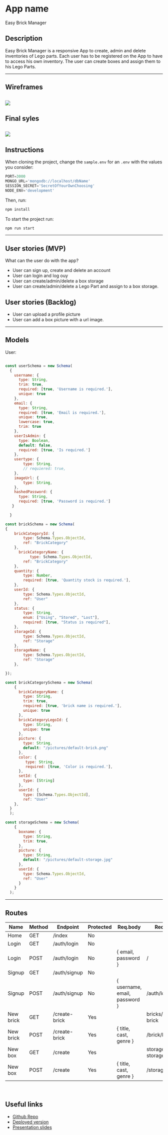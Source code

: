 # App name

Easy Brick Manager

## Description

Easy Brick Manager is a responsive App to create, admin and delete inventories of Lego parts. Each user has to be registered on the App to have to access his own inventory. The user can create boxes and assign them to his Lego Parts.

---

## Wireframes
![](docs/wireframe-brick-manager.png)
---

## Final syles

![](docs/easy-brick.manager.png)
---

## Instructions

When cloning the project, change the <code>sample.env</code> for an <code>.env</code> with the values you consider:
```js
PORT=3000
MONGO_URL='mongodb://localhost/dbName'
SESSION_SECRET='SecretOfYourOwnChoosing'
NODE_ENV='development'
```
Then, run:
```bash
npm install
```
To start the project run:
```bash
npm run start
```

---

## User stories (MVP)

What can the user do with the app?
- User can sign up, create and delete an account
- User can login and log ouy
- User can create/admin/delete a box storage
- User can create/admin/delete a Lego Part and assign to a box storage.

## User stories (Backlog)

- User can upload a profile picture
- User can add a box picture with a url image.

---

## Models



User:

```js

const userSchema = new Schema(
  {
    username: {
      type: String,
      trim: true,
      required: [true, 'Username is required.'],  
      unique: true
    },
    email: {
      type: String,
      required: [true, 'Email is required.'],
      unique: true,
      lowercase: true,
      trim: true
    },
    userIsAdmin: {
      type: Boolean,
      default: false,
      required: [true, 'Is required.']
    },    
    usertype: {
        type: String,
        // requiered: true,
    },
    imageUrl: {
        type: String,
    },
    hashedPassword: {
      type: String,
      required: [true, 'Password is required.']
   }

  }

const brickSchema = new Schema(
{
    brickCategoryId: {
        type: Schema.Types.ObjectId,
        ref: "BrickCategory"
    },
      brickCategoryName: {
           type: Schema.Types.ObjectId,
        ref: "BrickCategory"
    },
    quantity: {
        type: Number,
        required: [true, 'Quantity stock is required.'],
    },
    userId: {
        type: Schema.Types.ObjectId,
        ref: "User"
    },
    status: {
        type: String,
        enum: ["Using", "Stored", "Lost"],
        required: [true, "Status is required"],
    },
    storageId: {
        type: Schema.Types.ObjectId,
        ref: "Storage"
    },
    storageName: {
        type: Schema.Types.ObjectId,
        ref: "Storage"
    },

});

const brickCategorySchema = new Schema(
    {
      brickCategoryName: {
        type: String,
        trim: true,
        required: [true, 'brick name is required.'],
        unique: true
      },
      brickCategoryLegoId: {
        type: String,
        unique: true
      },
      picture: {
        type: String,
        default: "/pictures/default-brick.png"
      },
      color: {
         type: String,
         required: [true, 'Color is required.'], 
      },
      setId: {
        type: [String]
      },
      userId: {
        type: [Schema.Types.ObjectId],
        ref: "User"
    },
  }
  );  

const storageSchema = new Schema( 
    {
      boxname: {
        type: String,
        trim: true,
      },
      picture: {
        type: String,
        default: "/pictures/default-storage.jpg"      
      },
      userId: {
        type: Schema.Types.ObjectId,
        ref: "User"
      }
    }
  );
```

---

## Routes


| Name  | Method | Endpoint    | Protected | Req.body            | Redirects |
|-------|--------|-------------|------|---------------------|-----------|
| Home  | GET   | /index           | No   |                     |           |
| Login | GET    | /auth/login | No |                      |           |
| Login | POST | /auth/login   | No | { email, password }  | /         |
| Signup | GET    | /auth/signup | No |                      |           |
| Signup | POST | /auth/signup   | No | { username, email, password }  | /auth/login  |
| New brick  | GET   | /create-brick | Yes |                      |bricks/create-brick
| New brick | POST | /create-brick  | Yes | { title, cast, genre }  | /brick/list   |
| New box  | GET    | /create | Yes |                      |        storage/new-storage   |
| New box | POST | /create  | Yes | { title, cast, genre }  | /storage/storage  |
​




## Useful links

- [Github Repo](https://github.com/GuiLLeMet85/module2-boilerplate)
- [Deployed version](https://brickmanager.herokuapp.com/)
- [Presentation slides](https://slides.com/guillemb/palette)


